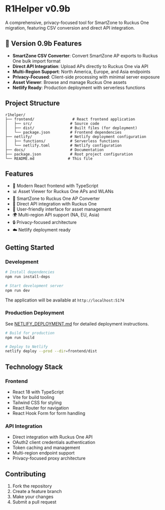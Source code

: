 # R1Helper v0.9b

A comprehensive, privacy-focused tool for SmartZone to Ruckus One migration, featuring CSV conversion and direct API integration.

## 🚀 Version 0.9b Features

- **SmartZone CSV Converter**: Convert SmartZone AP exports to Ruckus One bulk import format
- **Direct API Integration**: Upload APs directly to Ruckus One via API
- **Multi-Region Support**: North America, Europe, and Asia endpoints
- **Privacy-Focused**: Client-side processing with minimal server exposure
- **Asset Viewer**: Browse and manage Ruckus One assets
- **Netlify Ready**: Production deployment with serverless functions

## Project Structure

```
r1helper/
├── frontend/                 # React frontend application
│   ├── src/                 # Source code
│   ├── dist/                # Built files (for deployment)
│   └── package.json         # Frontend dependencies
├── netlify/                 # Netlify deployment configuration
│   ├── functions/           # Serverless functions
│   └── netlify.toml         # Netlify configuration
├── docs/                    # Documentation
├── package.json             # Root project configuration
└── README.md               # This file
```

## Features

- 🎨 Modern React frontend with TypeScript
- 📊 Asset Viewer for Ruckus One APs and WLANs
- 🔄 SmartZone to Ruckus One AP Converter
- 📡 Direct API integration with Ruckus One
- 🎯 User-friendly interface for asset management
- 🌍 Multi-region API support (NA, EU, Asia)
- 🔒 Privacy-focused architecture
- ☁️ Netlify deployment ready

## Getting Started

### Development
```bash
# Install dependencies
npm run install-deps

# Start development server
npm run dev
```

The application will be available at `http://localhost:5174`

### Production Deployment

See [NETLIFY_DEPLOYMENT.md](NETLIFY_DEPLOYMENT.md) for detailed deployment instructions.

```bash
# Build for production
npm run build

# Deploy to Netlify
netlify deploy --prod --dir=frontend/dist
```

## Technology Stack

### Frontend
- React 18 with TypeScript
- Vite for build tooling
- Tailwind CSS for styling
- React Router for navigation
- React Hook Form for form handling

### API Integration
- Direct integration with Ruckus One API
- OAuth2 client credentials authentication
- Token caching and management
- Multi-region endpoint support
- Privacy-focused proxy architecture

## Contributing

1. Fork the repository
2. Create a feature branch
3. Make your changes
4. Submit a pull request
